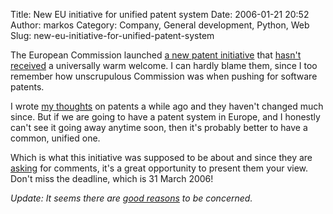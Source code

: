 Title: New EU initiative for unified patent system
Date: 2006-01-21 20:52
Author: markos
Category: Company, General development, Python, Web
Slug: new-eu-initiative-for-unified-patent-system

The European Commission launched [a new patent
initiative](http://europa.eu.int/rapid/pressReleasesAction.do?reference=IP/06/38&format=HTML&aged=0&language=EN&guiLanguage=fr)
that [hasn't
received](http://www.groklaw.net/article.php?story=20060116105000582) a
universally warm welcome. I can hardly blame them, since I too remember
how unscrupulous Commission was when pushing for software patents.

I wrote [my thoughts](http://markos.gaivo.net/blog/?p=72) on patents a
while ago and they haven't changed much since. But if we are going to
have a patent system in Europe, and I honestly can't see it going away
anytime soon, then it's probably better to have a common, unified one.

Which is what this initiative was supposed to be about and since they
are
[asking](http://europa.eu.int/comm/internal_market/indprop/patent/consultation_en.htm)
for comments, it's a great opportunity to present them your view. Don't
miss the deadline, which is 31 March 2006!

*Update: It seems there are* *[good
reasons](http://www.heise.de/english/newsticker/news/68626)* *to be
concerned.*

